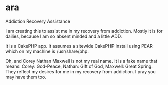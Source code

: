 ara
===

Addiction Recovery Assistance


I am creating this to assist me in my recovery from addiction. Mostly it is for dailies, because I am so absent minded and a little ADD.

It is a CakePHP app. It assumes a sitewide CakePHP install using PEAR which on my machine is /usr/share/php.

Oh, and Corey Nathan Maxwell is not my real name. It is a fake name that means: Corey: God-Peace, Nathan: Gift of God, Maxwell: Great Spring. They reflect my desires for me in my recovery from addiction. I pray you may have them too.
